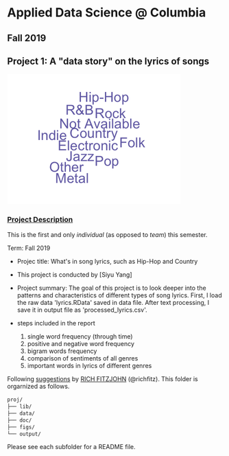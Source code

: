 # Applied Data Science @ Columbia
## Fall 2019
## Project 1: A "data story" on the lyrics of songs
![avatar](https://github.com/TZstatsADS/fall2019-proj1--yangssyuu/blob/master/figs/wordcloud.png)

### [Project Description](doc/)
This is the first and only *individual* (as opposed to *team*) this semester. 

Term: Fall 2019

+ Projec title: What's in song lyrics, such as Hip-Hop and Country
+ This project is conducted by [Siyu Yang]

+ Project summary: The goal of this project is to look deeper into the patterns and characteristics of different types of song lyrics. First, I load the raw data 'lyrics.RData' saved in data file. After text processing, I save it in output file as 'processed_lyrics.csv'.
+ steps included in the report 
  1. single word frequency (through time)
  2. positive and negative word frequency
  3. bigram words frequency
  4. comparison of sentiments of all genres
  5. important words in lyrics of different genres

Following [suggestions](http://nicercode.github.io/blog/2013-04-05-projects/) by [RICH FITZJOHN](http://nicercode.github.io/about/#Team) (@richfitz). This folder is orgarnized as follows.

```
proj/
├── lib/
├── data/
├── doc/
├── figs/
└── output/
```

Please see each subfolder for a README file.
